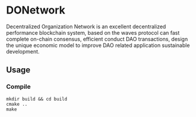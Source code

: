 # DONetwork

Decentralized Organization Network is an excellent decentralized performance blockchain system, based on the waves protocol can fast complete on-chain consensus, efficient conduct DAO transactions, design the unique economic model to improve DAO related application sustainable development.

## Usage

### Compile

```
mkdir build && cd build
cmake ..
make 

```
